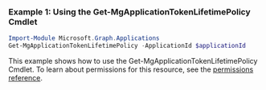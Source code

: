 ### Example 1: Using the Get-MgApplicationTokenLifetimePolicy Cmdlet
```powershell
Import-Module Microsoft.Graph.Applications
Get-MgApplicationTokenLifetimePolicy -ApplicationId $applicationId
```
This example shows how to use the Get-MgApplicationTokenLifetimePolicy Cmdlet.
To learn about permissions for this resource, see the [permissions reference](/graph/permissions-reference).
